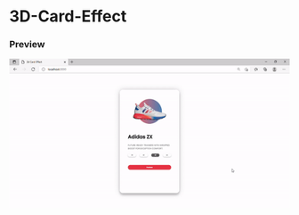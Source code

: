 # 3D-Card-Effect

### Preview
![Preview](https://raw.githubusercontent.com/Azizbek-Mamarasulov/3D-Card-Effect/master/preview.gif)
